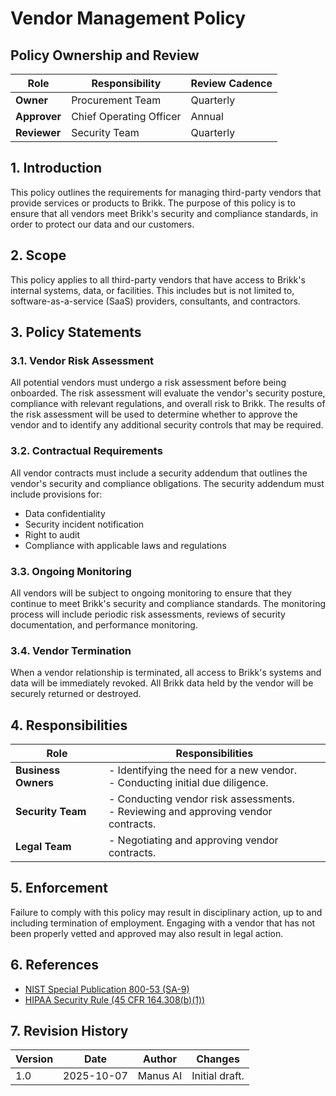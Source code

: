 
# Vendor Management Policy

## Policy Ownership and Review

| Role | Responsibility | Review Cadence |
| --- | --- | --- |
| **Owner** | Procurement Team | Quarterly |
| **Approver** | Chief Operating Officer | Annual |
| **Reviewer** | Security Team | Quarterly |

## 1. Introduction

This policy outlines the requirements for managing third-party vendors that provide services or products to Brikk. The purpose of this policy is to ensure that all vendors meet Brikk's security and compliance standards, in order to protect our data and our customers.

## 2. Scope

This policy applies to all third-party vendors that have access to Brikk's internal systems, data, or facilities. This includes but is not limited to, software-as-a-service (SaaS) providers, consultants, and contractors.

## 3. Policy Statements

### 3.1. Vendor Risk Assessment

All potential vendors must undergo a risk assessment before being onboarded. The risk assessment will evaluate the vendor's security posture, compliance with relevant regulations, and overall risk to Brikk. The results of the risk assessment will be used to determine whether to approve the vendor and to identify any additional security controls that may be required.

### 3.2. Contractual Requirements

All vendor contracts must include a security addendum that outlines the vendor's security and compliance obligations. The security addendum must include provisions for:

- Data confidentiality
- Security incident notification
- Right to audit
- Compliance with applicable laws and regulations

### 3.3. Ongoing Monitoring

All vendors will be subject to ongoing monitoring to ensure that they continue to meet Brikk's security and compliance standards. The monitoring process will include periodic risk assessments, reviews of security documentation, and performance monitoring.

### 3.4. Vendor Termination

When a vendor relationship is terminated, all access to Brikk's systems and data will be immediately revoked. All Brikk data held by the vendor will be securely returned or destroyed.

## 4. Responsibilities

| Role | Responsibilities |
| --- | --- |
| **Business Owners** | - Identifying the need for a new vendor.<br>- Conducting initial due diligence. |
| **Security Team** | - Conducting vendor risk assessments.<br>- Reviewing and approving vendor contracts. |
| **Legal Team** | - Negotiating and approving vendor contracts. |

## 5. Enforcement

Failure to comply with this policy may result in disciplinary action, up to and including termination of employment. Engaging with a vendor that has not been properly vetted and approved may also result in legal action.

## 6. References

- [NIST Special Publication 800-53 (SA-9)](https://csrc.nist.gov/publications/detail/sp/800-53/rev-5/final)
- [HIPAA Security Rule (45 CFR 164.308(b)(1))](https://www.hhs.gov/hipaa/for-professionals/security/index.html)

## 7. Revision History

| Version | Date | Author | Changes |
| --- | --- | --- | --- |
| 1.0 | 2025-10-07 | Manus AI | Initial draft. |
